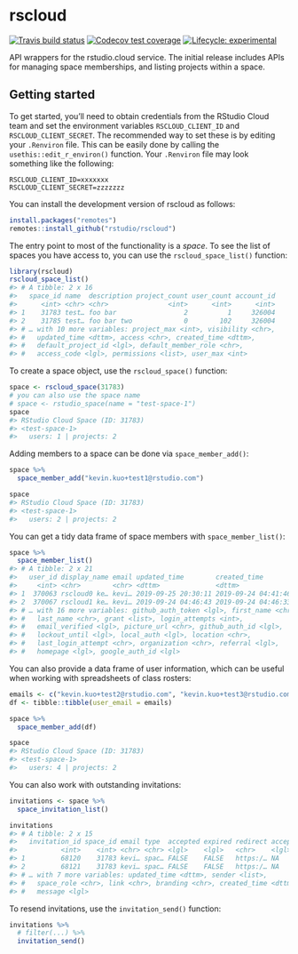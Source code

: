 
<!-- README.md is generated from README.Rmd. Please edit that file -->

# rscloud

<!-- badges: start -->

[![Travis build
status](https://travis-ci.org/kevinykuo/rscloud.svg?branch=master)](https://travis-ci.org/kevinykuo/rscloud)
[![Codecov test
coverage](https://codecov.io/gh/rstudio/rscloud/branch/master/graph/badge.svg)](https://codecov.io/gh/rstudio/rscloud?branch=master)
[![Lifecycle:
experimental](https://img.shields.io/badge/lifecycle-experimental-orange.svg)](https://www.tidyverse.org/lifecycle/#experimental)
<!-- badges: end -->

API wrappers for the rstudio.cloud service. The initial release includes
APIs for managing space memberships, and listing projects within a
space.

## Getting started

To get started, you’ll need to obtain credentials from the RStudio Cloud
team and set the environment variables `RSCLOUD_CLIENT_ID` and
`RSCLOUD_CLIENT_SECRET`. The recommended way to set these is by editing
your `.Renviron` file. This can be easily done by calling the
`usethis::edit_r_environ()` function. Your `.Renviron` file may look
something like the following:

    RSCLOUD_CLIENT_ID=xxxxxxx
    RSCLOUD_CLIENT_SECRET=zzzzzzz

You can install the development version of rscloud as follows:

``` r
install.packages("remotes")
remotes::install_github("rstudio/rscloud")
```

The entry point to most of the functionality is a *space*. To see the
list of spaces you have access to, you can use the
`rscloud_space_list()` function:

``` r
library(rscloud)
rscloud_space_list()
#> # A tibble: 2 x 16
#>   space_id name  description project_count user_count account_id
#>      <int> <chr> <chr>               <int>      <int>      <int>
#> 1    31783 test… foo bar                 2          1     326004
#> 2    31785 test… foo bar two             0        102     326004
#> # … with 10 more variables: project_max <int>, visibility <chr>,
#> #   updated_time <dttm>, access <chr>, created_time <dttm>,
#> #   default_project_id <lgl>, default_member_role <chr>,
#> #   access_code <lgl>, permissions <list>, user_max <int>
```

To create a space object, use the `rscloud_space()` function:

``` r
space <- rscloud_space(31783)
# you can also use the space name
# space <- rstudio_space(name = "test-space-1")
space
#> RStudio Cloud Space (ID: 31783)
#> <test-space-1>
#>   users: 1 | projects: 2
```

Adding members to a space can be done via `space_member_add()`:

``` r
space %>% 
  space_member_add("kevin.kuo+test1@rstudio.com")

space
#> RStudio Cloud Space (ID: 31783)
#> <test-space-1>
#>   users: 2 | projects: 2
```

You can get a tidy data frame of space members with
`space_member_list()`:

``` r
space %>% 
  space_member_list()
#> # A tibble: 2 x 21
#>   user_id display_name email updated_time        created_time       
#>     <int> <chr>        <chr> <dttm>              <dttm>             
#> 1  370063 rscloud0 ke… kevi… 2019-09-25 20:30:11 2019-09-24 04:41:46
#> 2  370067 rscloud1 ke… kevi… 2019-09-24 04:46:43 2019-09-24 04:46:33
#> # … with 16 more variables: github_auth_token <lgl>, first_name <chr>,
#> #   last_name <chr>, grant <list>, login_attempts <int>,
#> #   email_verified <lgl>, picture_url <chr>, github_auth_id <lgl>,
#> #   lockout_until <lgl>, local_auth <lgl>, location <chr>,
#> #   last_login_attempt <chr>, organization <chr>, referral <lgl>,
#> #   homepage <lgl>, google_auth_id <lgl>
```

You can also provide a data frame of user information, which can be
useful when working with spreadsheets of class
rosters:

``` r
emails <- c("kevin.kuo+test2@rstudio.com", "kevin.kuo+test3@rstudio.com")
df <- tibble::tibble(user_email = emails)

space %>% 
  space_member_add(df)

space
#> RStudio Cloud Space (ID: 31783)
#> <test-space-1>
#>   users: 4 | projects: 2
```

You can also work with outstanding invitations:

``` r
invitations <- space %>% 
  space_invitation_list()

invitations
#> # A tibble: 2 x 15
#>   invitation_id space_id email type  accepted expired redirect accepted_by
#>           <int>    <int> <chr> <chr> <lgl>    <lgl>   <chr>    <lgl>      
#> 1         68120    31783 kevi… spac… FALSE    FALSE   https:/… NA         
#> 2         68121    31783 kevi… spac… FALSE    FALSE   https:/… NA         
#> # … with 7 more variables: updated_time <dttm>, sender <list>,
#> #   space_role <chr>, link <chr>, branding <chr>, created_time <dttm>,
#> #   message <lgl>
```

To resend invitations, use the `invitation_send()` function:

``` r
invitations %>% 
  # filter(...) %>% 
  invitation_send()
```
